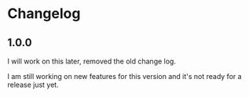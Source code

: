 # Changelog

## 1.0.0
I will work on this later, removed the old change log.

I am still working on new features for this version and it's not ready for a release just yet.